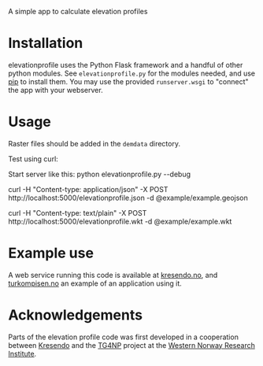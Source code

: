 A simple app to calculate elevation profiles

Installation
============

elevationprofile uses the Python Flask framework and a handful of other python modules. See `elevationprofile.py` for the modules needed, and use [pip](https://pypi.python.org/pypi/pip) to install them. You may use the provided `runserver.wsgi` to "connect" the app with your webserver.

Usage
=====

Raster files should be added in the `demdata` directory.

Test using curl:

Start server like this:
python elevationprofile.py --debug

curl -H "Content-type: application/json" -X POST http://localhost:5000/elevationprofile.json -d @example/example.geojson

curl -H "Content-type: text/plain" -X POST http://localhost:5000/elevationprofile.wkt -d @example/example.wkt

Example use
===========

A web service running this code is available at [kresendo.no](http://verktoy.kresendo.no/hoydeprofil.html), and [turkompisen.no](http://turkompisen.no) an example of an application using it.


Acknowledgements
================

Parts of the elevation profile code was first developed in a cooperation between [Kresendo](http://www.kresendo.no) and the [TG4NP](http://tg4np.eu/) project at the [Western Norway Research Institute](http://www.vestforsk.no/).
